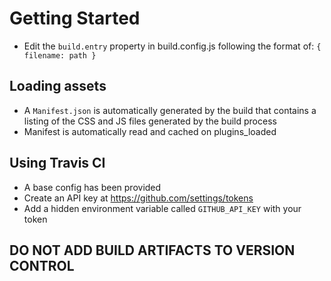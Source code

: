 # Getting Started
- Edit the `build.entry` property in build.config.js following the format of: `{ filename: path }`

## Loading assets
- A `Manifest.json` is automatically generated by the build that contains a listing of the CSS and JS files generated by the build process
- Manifest is automatically read and cached on plugins_loaded

## Using Travis CI
- A base config has been provided 
- Create an API key at <a href="https://github.com/settings/tokens">https://github.com/settings/tokens</a>
- Add a hidden environment variable called `GITHUB_API_KEY` with your token

## DO NOT ADD BUILD ARTIFACTS TO VERSION CONTROL
